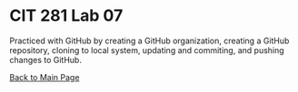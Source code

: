 # CIT 281 Lab 07
Practiced with GitHub by creating a GitHub organization, creating a GitHub repository, cloning to local system, updating and commiting, and pushing changes to GitHub.

[Back to Main Page](https://erikakoopmans.github.io/)

